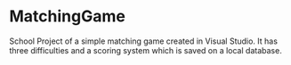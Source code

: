 # MatchingGame
School Project of a simple matching game created in Visual Studio.
It has three difficulties and a scoring system which is saved on a local database.
